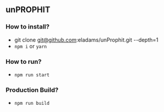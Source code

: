 ## unPROPHIT

### How to install?
- git clone git@github.com:eladams/unProphit.git --depth=1
- `npm i` or `yarn`

### How to run?
- `npm run start`

### Production Build?
- `npm run build`
